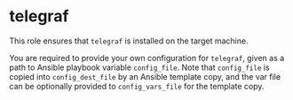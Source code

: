 # telegraf

This role ensures that `telegraf` is installed on the target machine.

You are required to provide your own configuration for `telegraf`, given as a path to Ansible
playbook variable `config_file`. Note that `config_file` is copied into `config_dest_file` by an
Ansible template copy, and the var file can be optionally provided to `config_vars_file` for the
template copy.
